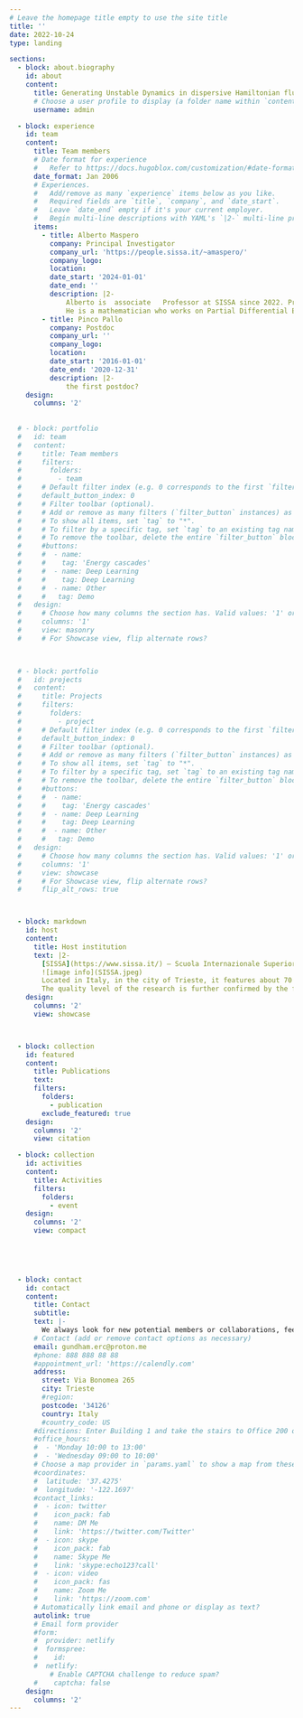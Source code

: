 ```yaml
---
# Leave the homepage title empty to use the site title
title: ''
date: 2022-10-24
type: landing

sections:
  - block: about.biography
    id: about
    content:
      title: Generating Unstable Dynamics in dispersive Hamiltonian fluids
      # Choose a user profile to display (a folder name within `content/authors/`)
      username: admin

  - block: experience
    id: team
    content:
      title: Team members
      # Date format for experience
      #   Refer to https://docs.hugoblox.com/customization/#date-format
      date_format: Jan 2006
      # Experiences.
      #   Add/remove as many `experience` items below as you like.
      #   Required fields are `title`, `company`, and `date_start`.
      #   Leave `date_end` empty if it's your current employer.
      #   Begin multi-line descriptions with YAML's `|2-` multi-line prefix.
      items:
        - title: Alberto Maspero
          company: Principal Investigator
          company_url: 'https://people.sissa.it/~amaspero/'
          company_logo: 
          location: 
          date_start: '2024-01-01'
          date_end: ''
          description: |2-
              Alberto is  associate   Professor at SISSA since 2022. Previously, he has been assistant Professor at SISSA. He got a PhD in Mathematics  in 2014, in cotutelle between the University of Zurich and University of Milan.
              He is a mathematician who works on Partial Differential Equations (PDEs). 
        - title: Pinco Pallo
          company: Postdoc
          company_url: ''
          company_logo:
          location: 
          date_start: '2016-01-01'
          date_end: '2020-12-31'
          description: |2-
              the first postdoc?
    design:
      columns: '2'
  
  
  # - block: portfolio
  #   id: team
  #   content:
  #     title: Team members
  #     filters:
  #       folders:
  #         - team
  #     # Default filter index (e.g. 0 corresponds to the first `filter_button` instance below).
  #     default_button_index: 0
  #     # Filter toolbar (optional).
  #     # Add or remove as many filters (`filter_button` instances) as you like.
  #     # To show all items, set `tag` to "*".
  #     # To filter by a specific tag, set `tag` to an existing tag name.
  #     # To remove the toolbar, delete the entire `filter_button` block.
  #     #buttons:
  #     #  - name: 
  #     #    tag: 'Energy cascades'
  #     #  - name: Deep Learning
  #     #    tag: Deep Learning
  #     #  - name: Other
  #     #   tag: Demo
  #   design:
  #     # Choose how many columns the section has. Valid values: '1' or '2'.
  #     columns: '1'
  #     view: masonry
  #     # For Showcase view, flip alternate rows?
        


  # - block: portfolio
  #   id: projects
  #   content:
  #     title: Projects
  #     filters:
  #       folders:
  #         - project
  #     # Default filter index (e.g. 0 corresponds to the first `filter_button` instance below).
  #     default_button_index: 0
  #     # Filter toolbar (optional).
  #     # Add or remove as many filters (`filter_button` instances) as you like.
  #     # To show all items, set `tag` to "*".
  #     # To filter by a specific tag, set `tag` to an existing tag name.
  #     # To remove the toolbar, delete the entire `filter_button` block.
  #     #buttons:
  #     #  - name: 
  #     #    tag: 'Energy cascades'
  #     #  - name: Deep Learning
  #     #    tag: Deep Learning
  #     #  - name: Other
  #     #   tag: Demo
  #   design:
  #     # Choose how many columns the section has. Valid values: '1' or '2'.
  #     columns: '1'
  #     view: showcase
  #     # For Showcase view, flip alternate rows?
  #     flip_alt_rows: true



  - block: markdown
    id: host
    content:
      title: Host institution
      text: |2-
        [SISSA](https://www.sissa.it/) – Scuola Internazionale Superiore di Studi Avanzati – was founded in 1978 and is a scientific center of excellence within the national and international academic scene.
        ![image info](SISSA.jpeg)
        Located in Italy, in the city of Trieste, it features about 70 professors, 130 researchers, 300 PhD students. The School is surrounded by a 25 acre park, and offers a stunning view of the Gulf of Trieste.
        The quality level of the research is further confirmed by the fact that within the competitive field of European funding schemes SISSA holds the top position among Italian scientific institutes in terms of research grants obtained in relation to the number of researchers and professors. 
    design:
      columns: '2'
      view: showcase



  - block: collection
    id: featured
    content:
      title: Publications
      text: 
      filters:
        folders:
          - publication
        exclude_featured: true
    design:
      columns: '2'
      view: citation

  - block: collection
    id: activities
    content:
      title: Activities
      filters:
        folders:
          - event
    design:
      columns: '2'
      view: compact

  
  


  - block: contact
    id: contact
    content:
      title: Contact
      subtitle:
      text: |-
        We always look for new potential members or collaborations, feel free to contact us
      # Contact (add or remove contact options as necessary)
      email: gundham.erc@proton.me
      #phone: 888 888 88 88
      #appointment_url: 'https://calendly.com'
      address:
        street: Via Bonomea 265
        city: Trieste
        #region: 
        postcode: '34126'
        country: Italy
        #country_code: US
      #directions: Enter Building 1 and take the stairs to Office 200 on Floor 2
      #office_hours:
      #  - 'Monday 10:00 to 13:00'
      #  - 'Wednesday 09:00 to 10:00'
      # Choose a map provider in `params.yaml` to show a map from these coordinates
      #coordinates:
      #  latitude: '37.4275'
      #  longitude: '-122.1697'  
      #contact_links:
      #  - icon: twitter
      #    icon_pack: fab
      #    name: DM Me
      #    link: 'https://twitter.com/Twitter'
      #  - icon: skype
      #    icon_pack: fab
      #    name: Skype Me
      #    link: 'skype:echo123?call'
      #  - icon: video
      #    icon_pack: fas
      #    name: Zoom Me
      #    link: 'https://zoom.com'
      # Automatically link email and phone or display as text?
      autolink: true
      # Email form provider
      #form:
      #  provider: netlify
      #  formspree:
      #    id:
      #  netlify:
          # Enable CAPTCHA challenge to reduce spam?
      #    captcha: false
    design:
      columns: '2'
---
```



[def]: https://assets.digitalocean.com/articles/alligator/boo.svg